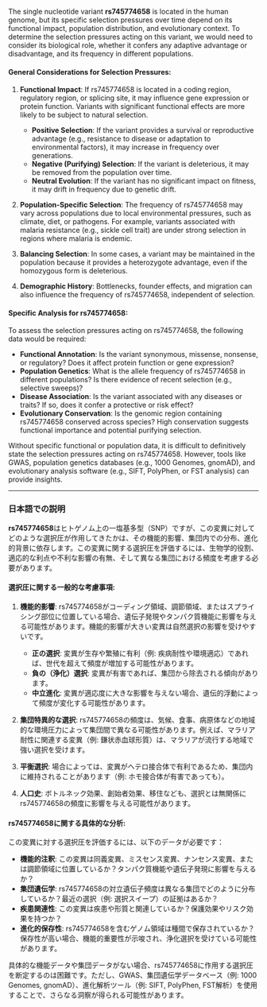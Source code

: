 The single nucleotide variant **rs745774658** is located in the human genome, but its specific selection pressures over time depend on its functional impact, population distribution, and evolutionary context. To determine the selection pressures acting on this variant, we would need to consider its biological role, whether it confers any adaptive advantage or disadvantage, and its frequency in different populations.

#### General Considerations for Selection Pressures:
1. **Functional Impact**: If rs745774658 is located in a coding region, regulatory region, or splicing site, it may influence gene expression or protein function. Variants with significant functional effects are more likely to be subject to natural selection.
   - **Positive Selection**: If the variant provides a survival or reproductive advantage (e.g., resistance to disease or adaptation to environmental factors), it may increase in frequency over generations.
   - **Negative (Purifying) Selection**: If the variant is deleterious, it may be removed from the population over time.
   - **Neutral Evolution**: If the variant has no significant impact on fitness, it may drift in frequency due to genetic drift.

2. **Population-Specific Selection**: The frequency of rs745774658 may vary across populations due to local environmental pressures, such as climate, diet, or pathogens. For example, variants associated with malaria resistance (e.g., sickle cell trait) are under strong selection in regions where malaria is endemic.

3. **Balancing Selection**: In some cases, a variant may be maintained in the population because it provides a heterozygote advantage, even if the homozygous form is deleterious.

4. **Demographic History**: Bottlenecks, founder effects, and migration can also influence the frequency of rs745774658, independent of selection.

#### Specific Analysis for rs745774658:
To assess the selection pressures acting on rs745774658, the following data would be required:
- **Functional Annotation**: Is the variant synonymous, missense, nonsense, or regulatory? Does it affect protein function or gene expression?
- **Population Genetics**: What is the allele frequency of rs745774658 in different populations? Is there evidence of recent selection (e.g., selective sweeps)?
- **Disease Association**: Is the variant associated with any diseases or traits? If so, does it confer a protective or risk effect?
- **Evolutionary Conservation**: Is the genomic region containing rs745774658 conserved across species? High conservation suggests functional importance and potential purifying selection.

Without specific functional or population data, it is difficult to definitively state the selection pressures acting on rs745774658. However, tools like GWAS, population genetics databases (e.g., 1000 Genomes, gnomAD), and evolutionary analysis software (e.g., SIFT, PolyPhen, or FST analysis) can provide insights.

---

### 日本語での説明

**rs745774658**はヒトゲノム上の一塩基多型（SNP）ですが、この変異に対してどのような選択圧が作用してきたかは、その機能的影響、集団内での分布、進化的背景に依存します。この変異に関する選択圧を評価するには、生物学的役割、適応的な利点や不利な影響の有無、そして異なる集団における頻度を考慮する必要があります。

#### 選択圧に関する一般的な考慮事項:
1. **機能的影響**: rs745774658がコーディング領域、調節領域、またはスプライシング部位に位置している場合、遺伝子発現やタンパク質機能に影響を与える可能性があります。機能的影響が大きい変異は自然選択の影響を受けやすいです。
   - **正の選択**: 変異が生存や繁殖に有利（例: 疾病耐性や環境適応）であれば、世代を超えて頻度が増加する可能性があります。
   - **負の（浄化）選択**: 変異が有害であれば、集団から除去される傾向があります。
   - **中立進化**: 変異が適応度に大きな影響を与えない場合、遺伝的浮動によって頻度が変化する可能性があります。

2. **集団特異的な選択**: rs745774658の頻度は、気候、食事、病原体などの地域的な環境圧力によって集団間で異なる可能性があります。例えば、マラリア耐性に関連する変異（例: 鎌状赤血球形質）は、マラリアが流行する地域で強い選択を受けます。

3. **平衡選択**: 場合によっては、変異がヘテロ接合体で有利であるため、集団内に維持されることがあります（例: ホモ接合体が有害であっても）。

4. **人口史**: ボトルネック効果、創始者効果、移住なども、選択とは無関係にrs745774658の頻度に影響を与える可能性があります。

#### rs745774658に関する具体的な分析:
この変異に対する選択圧を評価するには、以下のデータが必要です：
- **機能的注釈**: この変異は同義変異、ミスセンス変異、ナンセンス変異、または調節領域に位置しているか？タンパク質機能や遺伝子発現に影響を与えるか？
- **集団遺伝学**: rs745774658の対立遺伝子頻度は異なる集団でどのように分布しているか？最近の選択（例: 選択スイープ）の証拠はあるか？
- **疾患関連性**: この変異は疾患や形質と関連しているか？保護効果やリスク効果を持つか？
- **進化的保存性**: rs745774658を含むゲノム領域は種間で保存されているか？保存性が高い場合、機能的重要性が示唆され、浄化選択を受けている可能性があります。

具体的な機能データや集団データがない場合、rs745774658に作用する選択圧を断定するのは困難です。ただし、GWAS、集団遺伝学データベース（例: 1000 Genomes, gnomAD）、進化解析ツール（例: SIFT, PolyPhen, FST解析）を使用することで、さらなる洞察が得られる可能性があります。